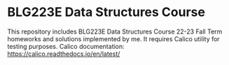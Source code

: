 # BLG223E Data Structures Course

This repository includes BLG223E Data Structures Course 22-23 Fall Term homeworks and solutions implemented by me. It requires Calico utility for testing purposes. Calico documentation: https://calico.readthedocs.io/en/latest/
